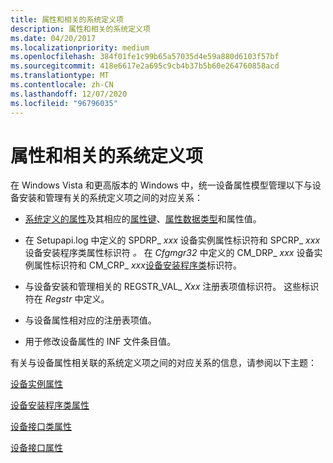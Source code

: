 ```yaml
---
title: 属性和相关的系统定义项
description: 属性和相关的系统定义项
ms.date: 04/20/2017
ms.localizationpriority: medium
ms.openlocfilehash: 384f01fe1c99b65a57035d4e59a880d6103f57bf
ms.sourcegitcommit: 418e6617e2a695c9cb4b37b5b60e264760858acd
ms.translationtype: MT
ms.contentlocale: zh-CN
ms.lasthandoff: 12/07/2020
ms.locfileid: "96796035"
---
```

# <a name="properties-and-related-system-defined-items"></a>属性和相关的系统定义项


在 Windows Vista 和更高版本的 Windows 中，统一设备属性模型管理以下与设备安装和管理有关的系统定义项之间的对应关系：

-   [系统定义的属性](system-defined-device-properties2.md)及其相应的[属性键](property-keys.md)、[属性数据类型](property-data-type-identifiers.md)和属性值。

-   在 Setupapi.log 中定义的 SPDRP_ *xxx* 设备实例属性标识符和 SPCRP_ *xxx* 设备安装程序类属性标识符 *。* 在 *Cfgmgr32* 中定义的 CM_DRP_ *xxx* 设备实例属性标识符和 CM_CRP_ *xxx*[设备安装程序类](./overview-of-device-setup-classes.md)标识符。

-   与设备安装和管理相关的 REGSTR_VAL_ *Xxx* 注册表项值标识符。 这些标识符在 *Regstr* 中定义。

-   与设备属性相对应的注册表项值。

-   用于修改设备属性的 INF 文件条目值。

有关与设备属性相关联的系统定义项之间的对应关系的信息，请参阅以下主题：

[设备实例属性](/previous-versions/ff541334(v=vs.85))

[设备安装程序类属性](/previous-versions/ff542239(v=vs.85))

[设备接口类属性](/previous-versions/ff541406(v=vs.85))

[设备接口属性](/previous-versions/ff541409(v=vs.85))

 

